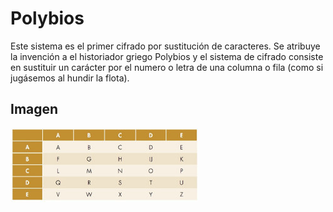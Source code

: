# Polybios
Este sistema es el primer cifrado por sustitución de caracteres. Se atribuye la invención a el historiador griego Polybios y el sistema de cifrado consiste en sustituir un carácter por el numero o letra de una columna o fila (como si jugásemos al hundir la flota).
## Imagen
![image](polybios.png)
